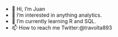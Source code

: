 - 👋 Hi, I’m Juan
- 👀 I’m interested in anything analytics. 
- 🌱 I’m currently learning R and SQL.
- 📫 How to reach me Twitter:@travolta893 

<!---
JuanTorresSoto/JuanTorresSoto is a ✨ special ✨ repository because its `README.md` (this file) appears on your GitHub profile.
You can click the Preview link to take a look at your changes.
--->
